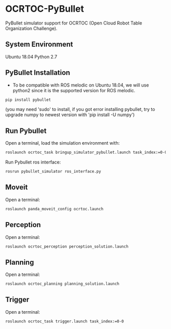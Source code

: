 # OCRTOC-PyBullet
PyBullet simulator support for OCRTOC (Open Cloud Robot Table Organization Challenge).

System Environment
-------------------
Ubuntu 18.04
Python 2.7

PyBullet Installation
-------------------

* To be compatible with ROS melodic on Ubuntu 18.04, we will use python2 since it is the supported version for ROS melodic.

```sh
pip install pybullet
```
(you may need 'sudo' to install, if you got error installing pybullet, try to upgrade numpy to newest version with 'pip install -U numpy')



Run Pybullet
-------------------
Open a terminal, load the simulation environment with:
```sh
roslaunch ocrtoc_task bringup_simulator_pybullet.launch task_index:=0-0
```

Run Pybullet ros interface:
```sh
rosrun pybullet_simulator ros_interface.py
```

Moveit
-------------------
Open a terminal:
```sh
roslaunch panda_moveit_config ocrtoc.launch
```

Perception
-------------------
Open a terminal:
```sh
roslaunch ocrtoc_perception perception_solution.launch
```

Planning
-------------------
Open a terminal:
```sh
roslaunch ocrtoc_planning planning_solution.launch
```

Trigger
-------------------
Open a terminal:
```sh
roslaunch ocrtoc_task trigger.launch task_index:=0-0
```